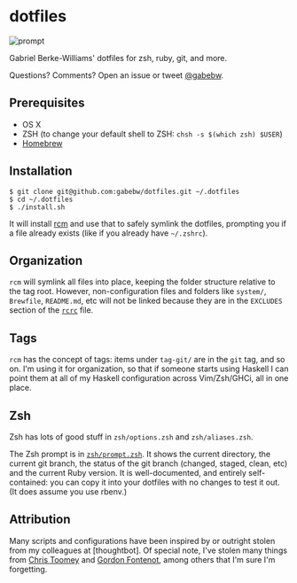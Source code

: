 # dotfiles

![prompt](https://cloud.githubusercontent.com/assets/257678/10357733/7304816e-6d3a-11e5-98d6-010cd3fc38d4.png)

Gabriel Berke-Williams' dotfiles for zsh, ruby, git, and more.

Questions? Comments? Open an issue or tweet [@gabebw](https://twitter.com/gabebw).

## Prerequisites

* OS X
* ZSH (to change your default shell to ZSH: `chsh -s $(which zsh) $USER`)
* [Homebrew](http://brew.sh/)

## Installation

    $ git clone git@github.com:gabebw/dotfiles.git ~/.dotfiles
    $ cd ~/.dotfiles
    $ ./install.sh

It will install [rcm] and use that to safely symlink the dotfiles, prompting you
if a file already exists (like if you already have `~/.zshrc`).

[rcm]: http://thoughtbot.github.io/rcm/rcm.7.html

## Organization

`rcm` will symlink all files into place, keeping the folder structure relative
to the tag root. However, non-configuration files and folders like `system/`,
`Brewfile`, `README.md`, etc will not be linked because they are in the
`EXCLUDES` section of the [`rcrc`](/rcrc) file.

## Tags

`rcm` has the concept of tags: items under `tag-git/` are in the `git` tag, and
so on. I'm using it for organization, so that if someone starts using Haskell I
can point them at all of my Haskell configuration across Vim/Zsh/GHCi, all in
one place.

## Zsh

Zsh has lots of good stuff in `zsh/options.zsh` and `zsh/aliases.zsh`.

The Zsh prompt is in [`zsh/prompt.zsh`][zsh-prompt].
It shows the current directory, the current git branch, the status of
the git branch (changed, staged, clean, etc) and the current Ruby version.  It
is well-documented, and entirely self-contained: you can copy it into your
dotfiles with no changes to test it out. (It does assume you use rbenv.)

[zsh-prompt]: /zsh/prompt.zsh

## Attribution

Many scripts and configurations have been inspired by or outright stolen from
my colleagues at [thoughtbot]. Of special note, I've stolen many things from
[Chris Toomey] and [Gordon Fontenot], among others that I'm sure I'm forgetting.

[Chris Toomey]: https://github.com/christoomey/dotfiles
[Gordon Fontenot]: https://github.com/gfontenot/dotfiles
